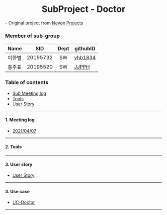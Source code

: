 <h1 align="center"> SubProject - Doctor</h1>

<div align="left">
- Original project from
	<a href="https://nevonprojects.com/smart-health-prediction-using-data-mining/"> Nevon Projects </a>
</div>

### Member of sub-group
|Name|SID|Dept|githubID|
|---|---|:---:|---|
|이한별|20195732|SW|[yhb1834](https://github.com/yhb1834)
|홍주표|20195520|SW|[JJPPH](https://github.com/JJPPH)

### Table of contents
<!-- !toc (minlevel=2 omit="Table of Contents") -->
- [Sub Meeting log](#Meeting-log)
- [Tools](#Tools)
- [User Story](./UserStory.md)
<!-- toc! -->

---
#### 1. Meeting log
- [2021/04/07](./210407.md)

---
#### 2. Tools

---
#### 3. User story
- [User Story](./UserStory.md)
---

#### 3. Use case
- [UC-Doctor](./UC-Doctor.md)
---
